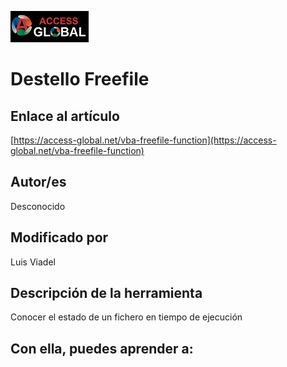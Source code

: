 ﻿![Access-global](/blob/main/Images/Logo1.png)
# Destello Freefile
## Enlace al artículo
[https://access-global.net/vba-freefile-function](https://access-global.net/vba-freefile-function)
## Autor/es
Desconocido
## Modificado por
Luis Viadel
## Descripción de la herramienta
Conocer el estado de un fichero en tiempo de ejecución
## Con ella, puedes aprender a:


